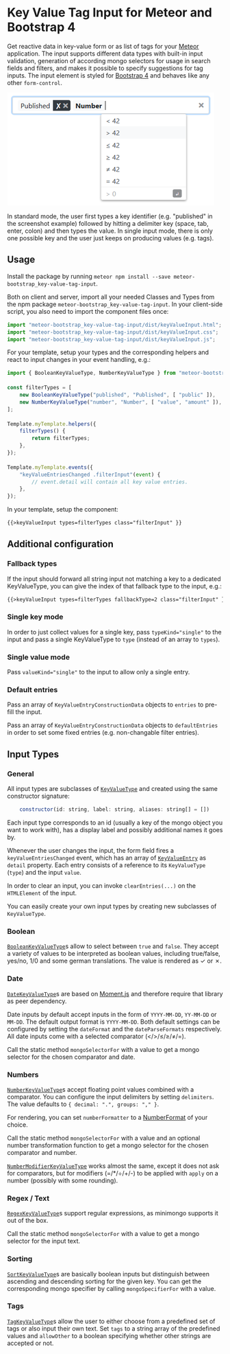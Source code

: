 # Key Value Tag Input for Meteor and Bootstrap 4

Get reactive data in key-value form or as list of tags for your [Meteor](https://www.meteor.com/) application.
The input supports different data types with built-in input validation, generation of according mongo selectors for usage in search fields and filters, and makes it possible to specify suggestions for tag inputs.
The input element is styled for [Bootstrap 4](https://getbootstrap.com/) and behaves like any other `form-control`.

![example input](./docs/exampleInput.png)

In standard mode, the user first types a key identifier (e.g. "published" in the screenshot example) followed by hitting a delimiter key (space, tab, enter, colon) and then types the value.
In single input mode, there is only one possible key and the user just keeps on producing values (e.g. tags).

## Usage

Install the package by running `meteor npm install --save meteor-bootstrap_key-value-tag-input`.

Both on client and server, import all your needed Classes and Types from the npm package `meteor-bootstrap_key-value-tag-input`.
In your client-side script, you also need to import the component files once:

```javascript
import "meteor-bootstrap_key-value-tag-input/dist/keyValueInput.html";
import "meteor-bootstrap_key-value-tag-input/dist/keyValueInput.css";
import "meteor-bootstrap_key-value-tag-input/dist/keyValueInput.js";
```

For your template, setup your types and the corresponding helpers and react to input changes in your event handling, e.g.:

```javascript
import { BooleanKeyValueType, NumberKeyValueType } from "meteor-bootstrap_key-value-tag-input";

const filterTypes = [
    new BooleanKeyValueType("published", "Published", [ "public" ]),
    new NumberKeyValueType("number", "Number", [ "value", "amount" ]),
];

Template.myTemplate.helpers({
    filterTypes() {
        return filterTypes;
    },
});

Template.myTemplate.events({
    "keyValueEntriesChanged .filterInput"(event) {
        // event.detail will contain all key value entries.
    },
});
```

In your template, setup the component:

```html
{{>keyValueInput types=filterTypes class="filterInput" }}
```

## Additional configuration

### Fallback types

If the input should forward all string input not matching a key to a dedicated KeyValueType, you can give the index of that fallback type to the input, e.g.:

```html
{{>keyValueInput types=filterTypes fallbackType=2 class="filterInput" }}
```

### Single key mode

In order to just collect values for a single key, pass `typeKind="single"` to the input and pass a single KeyValueType to `type` (instead of an array to `types`).

### Single value mode

Pass `valueKind="single"` to the input to allow only a single entry.

### Default entries

Pass an array of `KeyValueEntryConstructionData` objects to `entries` to pre-fill the input.

Pass an array of `KeyValueEntryConstructionData` objects to `defaultEntries` in order to set some fixed entries (e.g. non-changable filter entries).

## Input Types

### General

All input types are subclasses of [`KeyValueType`](./src/keyValueTypes/KeyValueType.ts) and created using the same constructor signature:

```javascript
    constructor(id: string, label: string, aliases: string[] = [])
```

Each input type corresponds to an id (usually a key of the mongo object you want to work with), has a display label and possibly additional names it goes by.

Whenever the user changes the input, the form field fires a `keyValueEntriesChanged` event, which has an array of [`KeyValueEntry`](./src/keyValueTypes/KeyValueType.ts) as `detail` property.
Each entry consists of a reference to its `KeyValueType` (`type`) and the input `value`.

In order to clear an input, you can invoke `clearEntries(...)` on the `HTMLElement` of the input.

You can easily create your own input types by creating new subclasses of `KeyValueType`.

### Boolean

[`BooleanKeyValueType`](./src/keyValueTypes/BooleanKeyValueType.ts)s allow to select between `true` and `false`.
They accept a variety of values to be interpreted as boolean values, including true/false, yes/no, 1/0 and some german translations.
The value is rendered as ✓ or ✗.

### Date

[`DateKeyValueType`](./src/keyValueTypes/DateKeyValueType.ts)s are based on [Moment.js](https://momentjs.com/) and therefore require that library as peer dependency.

Date inputs by default accept inputs in the form of `YYYY-MM-DD`, `YY-MM-DD` or `MM-DD`.
The default output format is `YYYY-MM-DD`.
Both default settings can be configured by setting the `dateFormat` and the `dateParseFormats` respectively.
All date inputs come with a selected comparator (</>/≤/≥/≠/=).

Call the static method `mongoSelectorFor` with a value to get a mongo selector for the chosen comparator and date.

### Numbers

[`NumberKeyValueType`](./src/keyValueTypes/NumberKeyValueType.ts)s accept floating point values combined with a comparator.
You can configure the input delimiters by setting `delimiters`.
The value defaults to `{ decimal: ".", groups: "," }`.

For rendering, you can set `numberFormatter` to a [NumberFormat](https://developer.mozilla.org/en-US/docs/Web/JavaScript/Reference/Global_Objects/NumberFormat) of your choice.

Call the static method `mongoSelectorFor` with a value and an optional number transformation function to get a mongo selector for the chosen comparator and number.

[`NumberModifierKeyValueType`](./src/keyValueTypes/NumberKeyValueType.ts) works almost the same, except it does not ask for comparators, but for modifiers (=/*/÷/+/-) to be applied with `apply` on a number (possibly with some rounding).

### Regex / Text

[`RegexKeyValueType`](./src/keyValueTypes/RegexKeyValueType.ts)s support regular expressions, as minimongo supports it out of the box.

Call the static method `mongoSelectorFor` with a value to get a mongo selector for the input text.

### Sorting

[`SortKeyValueType`](./src/keyValueTypes/SortKeyValueType.ts)s are basically boolean inputs but distinguish between ascending and descending sorting for the given key.
You can get the corresponding mongo specifier by calling `mongoSpecifierFor` with a value.

### Tags

[`TagKeyValueType`](./src/keyValueTypes/TagKeyValueType.ts)s allow the user to either choose from a predefined set of tags or also input their own text.
Set `tags` to a string array of the predefined values and `allowOther` to a boolean specifying whether other strings are accepted or not.
